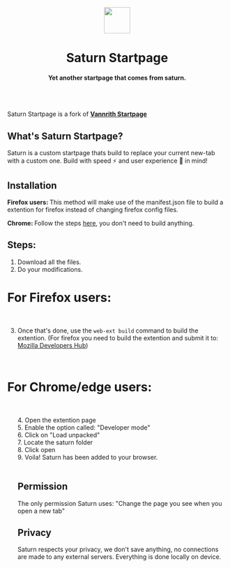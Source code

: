 <div align="center">
  <img src="https://i.imgur.com/pLPiXsb.png" width="60px" height="60px">
<h1>Saturn Startpage</h1>
<h4>Yet another startpage that comes from saturn. </h4>
  <br>
</div>
<br>

Saturn Startpage is a fork of <b><a href="https://gitlab.com/vannrith/startpage" target="_blank">Vannrith Startpage</a></b>

## What's Saturn Startpage?
Saturn is a custom startpage thats build to replace your current new-tab with a custom one. Build with speed ⚡ and user experience 🧠 in mind! 


## Installation 
<b>Firefox users: </b> This method will make use of the manifest.json file to build a extention for firefox instead of changing firefox config files.
  
<b>Chrome: </b> Follow the steps <a href="#for-chromeedge-users" title="Chrome">here</a>, you don't need to build anything.

## Steps:
1. Download all the files.
2. Do your modifications.

# For Firefox users:
<br>

3. Once that's done, use the <code>web-ext build</code> command to build the extention.
(For firefox you need to build the extention and submit it to: <a href="https://addons.mozilla.org/en-GB/developers/" title="developerhub">Mozilla Developers Hub</a>)

<br>

# For Chrome/edge users:
<br>
<ul>
4. Open the extention page<br>
5. Enable the option called: "Developer mode"<br>
6. Click on "Load unpacked"<br>
7. Locate the saturn folder <br>
8. Click open<br>
9. Voila! Saturn has been added to your browser.<br>
  
<br>

## Permission

The only permission Saturn uses: "Change the page you see when you open a new tab"
<br>

## Privacy
Saturn respects your privacy, we don't save anything, no connections are made to any external servers. Everything is done locally on device.
